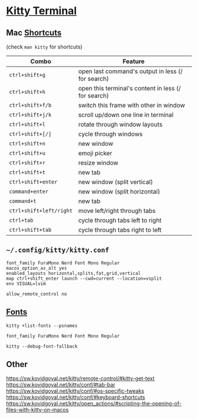 # [Kitty Terminal](https://sw.kovidgoyal.net/kitty/)
## Mac [Shortcuts](https://sw.kovidgoyal.net/kitty/overview/#tabs-and-windows)
(check `man kitty` for shortcuts)

Combo | Feature
-|-
`ctrl+shift+g` | open last command's output in less (/ for search)
`ctrl+shift+h` | open this terminal's content in less (/ for search)
`ctrl+shift+f/b` | switch this frame with other in window
`ctrl+shift+j/k` | scroll up/down one line in terminal
`ctrl+shift+l` | rotate through window layouts
`ctrl+shift+[/]` | cycle through windows
`ctrl+shift+n` | new window
`ctrl+shift+u` | emoji picker
`ctrl+shift+r` | resize window
`ctrl+shift+t` | new tab
`ctrl+shift+enter` | new window (split vertical)
`command+enter` | new window (split horizontal)
`command+t` | new tab
`ctrl+shift+left/right` | move left/right through tabs
`ctrl+tab` | cycle through tabs left to right
`ctrl+shift+tab` | cycle through tabs right to left

## `~/.config/kitty/kitty.conf`
```
font_family FuraMono Nerd Font Mono Regular
macos_option_as_alt yes
enabled_layouts horizontal,splits,fat,grid,vertical
map ctrl+shift_enter launch --cwd=current --location=vsplit
env VISUAL=lvim

allow_remote_control no
```
## [Fonts](https://www.nerdfonts.com/)
`kitty +list-fonts --psnames`
```
font_family FuraMono Nerd Font Mono Regular
```
`kitty --debug-font-fallback`

## Other
https://sw.kovidgoyal.net/kitty/remote-control/#kitty-get-text  
https://sw.kovidgoyal.net/kitty/conf/#tab-bar  
https://sw.kovidgoyal.net/kitty/conf/#os-specific-tweaks  
https://sw.kovidgoyal.net/kitty/conf/#keyboard-shortcuts  
https://sw.kovidgoyal.net/kitty/open_actions/#scripting-the-opening-of-files-with-kitty-on-macos  
